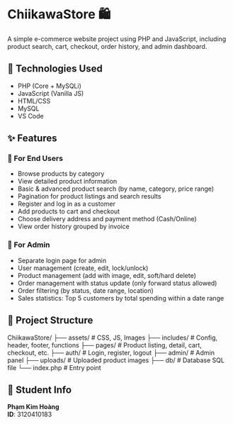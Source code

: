 # ChiikawaStore 🛍️

A simple e-commerce website project using PHP and JavaScript, including product search, cart, checkout, order history, and admin dashboard.

## 🔧 Technologies Used
- PHP (Core + MySQLi)
- JavaScript (Vanilla JS)
- HTML/CSS
- MySQL
- VS Code

## ✨ Features

### 👥 For End Users
- Browse products by category
- View detailed product information
- Basic & advanced product search (by name, category, price range)
- Pagination for product listings and search results
- Register and log in as a customer
- Add products to cart and checkout
- Choose delivery address and payment method (Cash/Online)
- View order history grouped by invoice

### 🔐 For Admin
- Separate login page for admin
- User management (create, edit, lock/unlock)
- Product management (add with image, edit, soft/hard delete)
- Order management with status update (only forward status allowed)
- Order filtering (by status, date range, location)
- Sales statistics: Top 5 customers by total spending within a date range

## 📁 Project Structure
ChiikawaStore/
├── assets/        # CSS, JS, Images
├── includes/      # Config, header, footer, functions
├── pages/         # Product listing, detail, cart, checkout, etc.
├── auth/          # Login, register, logout
├── admin/         # Admin panel
├── uploads/       # Uploaded product images
├── db/            # Database SQL file
└── index.php      # Entry point

## 👤 Student Info

**Phạm Kim Hoàng**  
**ID**: 3120410183 